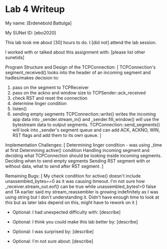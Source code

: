 Lab 4 Writeup
=============

My name: [Erdenebold Battulga]

My SUNet ID: [ebo2020]

This lab took me about [30] hours to do. I [did not] attend the lab session.

I worked with or talked about this assignment with: [please list other sunetids]

Program Structure and Design of the TCPConnection:
[
TCPConnection's segment_received() looks into the header of an incoming segment and hadles/makes decision to:
1) pass on the segment to TCPReceiver
2) pass on the ackno and window size to TCPSender::ack_received
3) check RST and reset the connection
4) determine linger condition
5) listen()
6) sending empty segments
TCPConnection::write() writes the incoming app data into _sender.stream_in() and _sender.fill_window() will
use the bytestream data to output segments.
TCPConnection::send_segments() will look into _sender's segment queue and can add ACK, ACKNO, WIN, RST flags
and add them to its own queue. 
]

Implementation Challenges:
[
Determining linger condition - was using _time at first
Determining active() condition
Handling incoming segment and deciding what TCPConnection should be looking inside incoming segments.
Deciding when to send empty segments
Sending RST segment with or without data, what to send after RST segment.
]

Remaining Bugs:
[
My check condition for active() doesn't include unassembled_bytes==0 as it was causing timeout.
I'm not sure how _receiver.stream_out.eof() can be true while unassembled_bytes!=0 false and TA earlier said
my stream_reassembler is growing indefinitely as I was using string but I don't understanding it.
Didn't have enough time to look at this but as later labs depend on this, might have to rework on it
]

- Optional: I had unexpected difficulty with: [describe]

- Optional: I think you could make this lab better by: [describe]

- Optional: I was surprised by: [describe]

- Optional: I'm not sure about: [describe]

